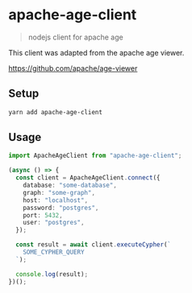 # apache-age-client

> nodejs client for apache age

This client was adapted from the apache age viewer.

https://github.com/apache/age-viewer

## Setup

```sh
yarn add apache-age-client
```

## Usage

```ts
import ApacheAgeClient from "apache-age-client";

(async () => {
  const client = ApacheAgeClient.connect({
    database: "some-database",
    graph: "some-graph",
    host: "localhost",
    password: "postgres",
    port: 5432,
    user: "postgres",
  });

  const result = await client.executeCypher(`
    SOME_CYPHER_QUERY
  `);

  console.log(result);
})();
```
